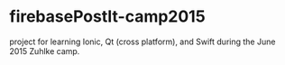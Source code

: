 # firebasePostIt-camp2015
project for learning Ionic, Qt (cross platform), and Swift during the June 2015 Zuhlke camp.

